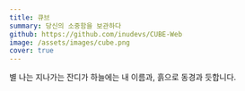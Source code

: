 ```yaml
---
title: 큐브
summary: 당신의 소중함을 보관하다
github: https://github.com/inudevs/CUBE-Web
image: /assets/images/cube.png
cover: true
---
```


별 나는 지나가는 잔디가 하늘에는 내 이름과, 흙으로 동경과 듯합니다.
